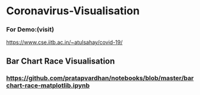 # Coronavirus-Visualisation

### For Demo:(visit)
https://www.cse.iitb.ac.in/~atulsahay/covid-19/

## Bar Chart Race Visualisation 
### https://github.com/pratapvardhan/notebooks/blob/master/barchart-race-matplotlib.ipynb
